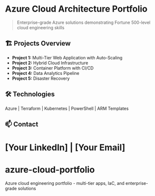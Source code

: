 # Azure Cloud Architecture Portfolio
> Enterprise-grade Azure solutions demonstrating Fortune 500-level cloud engineering skills

## 🏗️ Projects Overview
- **Project 1:** Multi-Tier Web Application with Auto-Scaling
- **Project 2:** Hybrid Cloud Infrastructure 
- **Project 3:** Container Platform with CI/CD
- **Project 4:** Data Analytics Pipeline
- **Project 5:** Disaster Recovery

## 🛠️ Technologies
Azure | Terraform | Kubernetes | PowerShell | ARM Templates

## 📫 Contact
[Your LinkedIn] | [Your Email]
=======
# azure-cloud-portfolio
Azure cloud engineering portfolio - multi-tier apps, IaC, and enterprise-grade solutions

